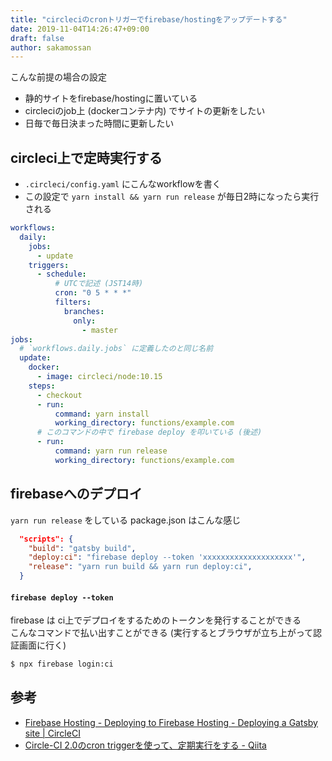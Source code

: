 ```yaml
---
title: "circleciのcronトリガーでfirebase/hostingをアップデートする"
date: 2019-11-04T14:26:47+09:00
draft: false
author: sakamossan
---
```


こんな前提の場合の設定

- 静的サイトをfirebase/hostingに置いている
- circleciのjob上 (dockerコンテナ内) でサイトの更新をしたい
- 日毎で毎日決まった時間に更新したい


## circleci上で定時実行する

- `.circleci/config.yaml` にこんなworkflowを書く
- この設定で `yarn install && yarn run release` が毎日2時になったら実行される

```yaml
workflows:
  daily:
    jobs:
      - update
    triggers:
      - schedule:
          # UTCで記述 (JST14時)
          cron: "0 5 * * *"
          filters:
            branches:
              only:
                - master
jobs:
  # `workflows.daily.jobs` に定義したのと同じ名前
  update:
    docker:
      - image: circleci/node:10.15
    steps:
      - checkout
      - run:
          command: yarn install
          working_directory: functions/example.com
      # このコマンドの中で firebase deploy を叩いている (後述)
      - run:
          command: yarn run release
          working_directory: functions/example.com
```

## firebaseへのデプロイ

`yarn run release` をしている package.json はこんな感じ

```json
  "scripts": {
    "build": "gatsby build",
    "deploy:ci": "firebase deploy --token 'xxxxxxxxxxxxxxxxxxxx'",
    "release": "yarn run build && yarn run deploy:ci",
  }
```

#### `firebase deploy --token`

firebase は ci上でデプロイをするためのトークンを発行することができる  
こんなコマンドで払い出すことができる (実行するとブラウザが立ち上がって認証画面に行く)

```bash
$ npx firebase login:ci
```


## 参考

- [Firebase Hosting - Deploying to Firebase Hosting - Deploying a Gatsby site | CircleCI](https://circleci.com/blog/automatically-deploy-a-gatsby-site-to-firebase-hosting/)
- [Circle-CI 2.0のcron triggerを使って、定期実行をする - Qiita](https://qiita.com/terrierscript/items/55b6bbfbc064e80c1349)
